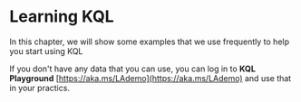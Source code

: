 # Learning KQL

In this chapter, we will show some examples that we use frequently to help you start using KQL

If you don't have any data that you can use, you can log in to **KQL Playground** [https://aka.ms/LAdemo](https://aka.ms/LAdemo) and use that in your practics.&#x20;

